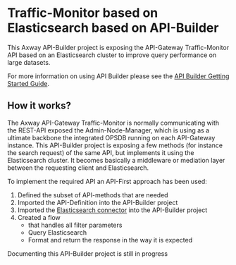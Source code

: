 # Traffic-Monitor based on Elasticsearch based on API-Builder

This Axway API-Builder project is exposing the API-Gateway Traffic-Monitor API based on an Elasticsearch cluster to improve query performance on large datasets.

For more information on using API Builder please see the [API Builder Getting Started Guide](https://docs.axway.com/bundle/API_Builder_4x_allOS_en/page/api_builder_getting_started_guide.html).

## How it works?
The Axway API-Gateway Traffic-Monitor is normally communicating with the REST-API exposed the Admin-Node-Manager, which is using as a ultimate backbone the integrated OPSDB running on each API-Gateway instance. This API-Builder project is exposing a few methods (for instance the search request) of the same API, but implements it using the Elasticsearch cluster. It becomes basically a middleware or mediation layer between the requesting client and Elasticsearch.  

To implement the required API an API-First approach has been used:
1. Defined the subset of API-methods that are needed 
2. Imported the API-Definition into the API-Builder project
3. Imported the [Elasticsearch connector]((https://github.com/Axway-API-Builder-Ext/api-builder-extras/tree/master/api-builder-plugin-fn-elasticsearch)) into the API-Builder project 
4. Created a flow
   - that handles all filter parameters 
   - Query Elasticsearch
   - Format and return the response in the way it is expected
   
Documenting this API-Builder project is still in progress